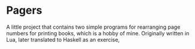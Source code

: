 # Pagers

A little project that contains two simple programs for rearranging page numbers for printing books, which is a hobby of mine. Originally written in Lua, later translated to Haskell as an exercise,
